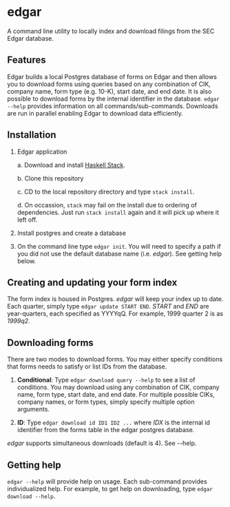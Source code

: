# edgar
A command line utility to locally index and download filings from the SEC Edgar database.

## Features

Edgar builds a local Postgres database of forms on Edgar and then allows you to download forms using queries based on any combination of CIK, company name, form type (e.g. 10-K), start date, and end date. It is also possible to download forms by the internal identifier in the database. `edgar --help` provides information on all commands/sub-commands. Downloads are run in parallel enabling Edgar to download data efficiently. 

## Installation

1. Edgar application

    a. Download and install [Haskell Stack](https://www.stackage.org).

    b. Clone this repository

    c. CD to the local repository directory and type `stack install`. 
    
    d. On occassion, `stack` may fail on the install due to ordering of dependencies. Just run `stack install` again and it will pick up where it left off.

2. Install postgres and create a database 

3. On the command line type `edgar init`. You will need to specify a path if
   you did not use the default database name (i.e. *edgar*). See getting help below.

## Creating and updating your form index

The form index is housed in Postgres. *edgar* will keep your index up to date.
Each quarter, simply type `edgar update START END`. *START* and *END* are
year-quarters, each specified as YYYYqQ. For example, 1999 quarter 2 is as
*1999q2*.


## Downloading forms

There are two modes to download forms. You may either specify conditions that forms needs
to satisfy or list IDs from the database.

1. **Conditional**: Type `edgar download query --help` to see a list of
   conditions. You may download using any combination of CIK, company name, form
   type, start date, and end date. For multiple possible CIKs, company names, or form types,
   simply specify multiple option arguments.

2. **ID**: Type `edgar download id ID1 ID2 ...` where *IDX* is the internal id 
identifier from the forms table in the edgar postgres database.

*edgar* supports simultaneous downloads (default is 4). See --help.


## Getting help

`edgar --help` will provide help on usage. Each sub-command provides individualized help. For example,
to get help on downloading, type `edgar download --help`. 


